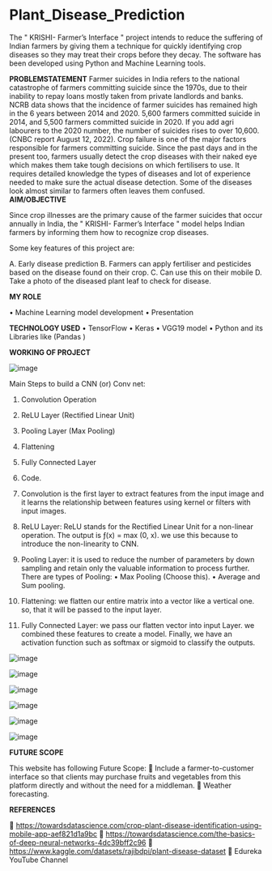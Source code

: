 # Plant_Disease_Prediction
The " KRISHI- Farmer’s Interface " project intends to reduce the suffering of Indian farmers by giving them a technique for quickly identifying crop diseases so they may treat their crops before they decay. The software has been developed using Python and Machine Learning tools. 

**PROBLEMSTATEMENT**
Farmer suicides in India refers to the national catastrophe of farmers committing suicide since the 1970s, due to their inability to repay loans mostly taken from private landlords and banks. NCRB data shows that the incidence of farmer suicides has remained high in the 6 years between 2014 and 2020. 5,600 farmers committed suicide in 2014, and 5,500 farmers committed suicide in 2020. If you add agri labourers to the 2020 number, the number of suicides rises to over 10,600. (CNBC report August 12, 2022). Crop failure is one of the major factors responsible for farmers committing suicide. Since the past days and in the present too, farmers usually detect the crop diseases with their naked eye which makes them take tough decisions on which fertilisers to use. It requires detailed knowledge the types of diseases and lot of experience needed to make sure the actual disease detection. Some of the diseases look almost similar to farmers often leaves them confused.
 
**AIM/OBJECTIVE**

 Since crop illnesses are the primary cause of the farmer suicides that occur annually in India, the " KRISHI- Farmer’s Interface " model helps Indian farmers by informing them how to recognize crop diseases. 

Some key features of this project are:


A.	Early disease prediction
B.	Farmers can apply fertiliser and pesticides based on the disease found on their crop.
C.	Can use this on their mobile
D.	Take a photo of the diseased plant leaf to check for disease.


**MY ROLE**

•	Machine Learning model development
•	Presentation 

**TECHNOLOGY USED**
•	TensorFlow
•	Keras 
•	VGG19 model
•	Python and its Libraries like (Pandas ) 

**WORKING OF PROJECT**

![image](https://user-images.githubusercontent.com/73419872/212808632-5183383f-d3b5-4d61-911f-2f359e038471.png)
 
Main Steps to build a CNN (or) Conv net:
1.	Convolution Operation
2.	ReLU Layer (Rectified Linear Unit)
3.	Pooling Layer (Max Pooling)
4.	Flattening
5.	Fully Connected Layer
6.	Code.

1. Convolution is the first layer to extract features from the input image and it learns the relationship between features using kernel or filters with input images.

2. ReLU Layer: ReLU stands for the Rectified Linear Unit for a non-linear operation. The output is ƒ(x) = max (0, x). we use this because to introduce the non-linearity to CNN.

3. Pooling Layer: it is used to reduce the number of parameters by down sampling and retain only the valuable information to process further. There are types of Pooling:
•	Max Pooling (Choose this).
•	Average and Sum pooling.
4. Flattening: we flatten our entire matrix into a vector like a vertical one. so, that it will be passed to the input layer.

5. Fully Connected Layer: we pass our flatten vector into input Layer. we combined these features to create a model. Finally, we have an activation function such as softmax or sigmoid to classify the outputs.

![image](https://user-images.githubusercontent.com/73419872/212808651-ce8afa34-d42d-4394-9a96-7edb634c2c23.png)

![image](https://user-images.githubusercontent.com/73419872/212808482-4401285a-970c-435b-ae30-05db6469b8dd.png)

![image](https://user-images.githubusercontent.com/73419872/212808490-7b30b610-7b54-412e-b399-8d00f85d84bd.png)

![image](https://user-images.githubusercontent.com/73419872/212808673-66b8fe61-a7f6-4d7d-b0cc-deac32d792fa.png)

![image](https://user-images.githubusercontent.com/73419872/212808688-4ae0e1f1-856e-4697-95d4-01dbaa93efaf.png)

![image](https://user-images.githubusercontent.com/73419872/212808703-79919203-1c7e-4211-bf61-e42f031fb477.png)

**FUTURE SCOPE**

This website has following Future Scope:
	Include a farmer-to-customer interface so that clients may purchase fruits and vegetables from this platform directly and without the need for a middleman.
	Weather forecasting.
 
**REFERENCES**

	https://towardsdatascience.com/crop-plant-disease-identification-using-mobile-app-aef821d1a9bc 
	https://towardsdatascience.com/the-basics-of-deep-neural-networks-4dc39bff2c96 
	https://www.kaggle.com/datasets/rajibdpi/plant-disease-dataset
	Edureka YouTube Channel 

